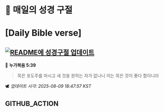 # 🙏 매일의 성경 구절
# [Daily Bible verse]
## [![README에 성경구절 업데이트](https://github.com/DONGSUKA/first_test/actions/workflows/update-readme-bible.yml/badge.svg)](https://github.com/DONGSUKA/first_test/actions/workflows/update-readme-bible.yml)
<!-- START_BIBLE_VERSE -->
📖 **누가복음 5:39**
> 묵은 포도주를 마시고 새 것을 원하는 자가 없나니 이는 묵은 것이 좋다 함이니라

🕊️ _업데이트 시각: 2025-08-09 18:47:57 KST_
  <!-- END_BIBLE_VERSE -->
## GITHUB_ACTION
